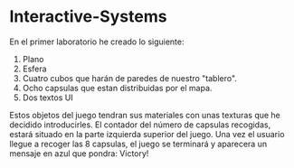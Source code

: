 # Interactive-Systems
En el primer laboratorio he creado lo siguiente:
  1. Plano
  2. Esfera
  3. Cuatro cubos que harán de paredes de nuestro "tablero".
  4. Ocho capsulas que estan distribuidas por el mapa.
  5. Dos textos UI 
  
Estos objetos del juego tendran sus materiales con unas texturas que he decidido introducirles.
El contador del número de capsulas recogidas, estará situado en la parte izquierda superior del juego. Una vez el usuario 
llegue a recoger las 8 capsulas, el juego se terminará y aparecera un mensaje en azul que pondra: Victory!
